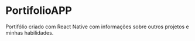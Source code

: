 # PortifolioAPP
Portifólio criado com React Native com informações sobre outros projetos e minhas habilidades.
